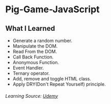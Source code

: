 # Pig-Game-JavaScript
 ## What I Learned
   * Generate a random number.
   * Manipulate the DOM.
   * Read From the DOM.
   * Call Back Function.
   * Anonymous Function.
   * Event Handler.
   * Ternary operator.
   * Add, remove and toggle HTML class.
   * Apply DRY(Don't Repeat Yourself) principle.
   
   
   
   
   ###### Learning Source: [Udemy](https://www.udemy.com/course/the-complete-javascript-course/)
